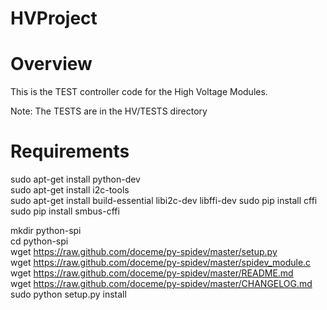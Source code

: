 HVProject
=========
# Overview
This is the TEST controller code for the High Voltage Modules.  

Note: The TESTS are in the HV/TESTS directory  

# Requirements  
sudo apt-get install python-dev  
sudo apt-get install i2c-tools  
sudo apt-get install build-essential libi2c-dev libffi-dev
sudo pip install cffi
sudo pip install smbus-cffi

mkdir python-spi  
cd python-spi  
wget https://raw.github.com/doceme/py-spidev/master/setup.py  
wget https://raw.github.com/doceme/py-spidev/master/spidev_module.c  
wget https://raw.github.com/doceme/py-spidev/master/README.md  
wget https://raw.github.com/doceme/py-spidev/master/CHANGELOG.md  
sudo python setup.py install
